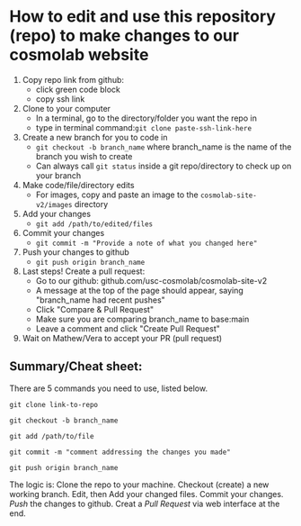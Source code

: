 # How to edit and use this repository (repo) to make changes to our cosmolab website

1. Copy repo link from github:
	- click green code block
	- copy ssh link
2. Clone to your computer
	- In a terminal, go to the directory/folder you want the repo in
	- type in terminal command:`git clone paste-ssh-link-here`
3. Create a new branch for you to code in
	- `git checkout -b branch_name` where branch_name is the name of the branch you wish to create
	- Can always call `git status` inside a git repo/directory to check up on your branch
4. Make code/file/directory edits
	- For images, copy and paste an image to the `cosmolab-site-v2/images` directory
5. Add your changes
 	- `git add /path/to/edited/files`
6. Commit your changes
 	- `git commit -m "Provide a note of what you changed here"`
7. Push your changes to github
 	- `git push origin branch_name`
8. Last steps! Create a pull request:
 	- Go to our github: github.com/usc-cosmolab/cosmolab-site-v2
 	- A message at the top of the page should appear, saying "branch_name had recent pushes"
 	- Click "Compare & Pull Request"
 	- Make sure you are comparing branch_name to base:main 
 	- Leave a comment and click "Create Pull Request"
9. Wait on Mathew/Vera to accept your PR (pull request)


## Summary/Cheat sheet:
There are 5 commands you need to use, listed below.  

`git clone link-to-repo`

`git checkout -b branch_name`

`git add /path/to/file`

`git commit -m "comment addressing the changes you made"`

`git push origin branch_name`

The logic is: Clone the repo to your machine. Checkout (create) a new working branch. Edit, then Add your changed files. Commit your changes. *Push* the changes to github. Creat a *Pull Request* via web interface at the end.
